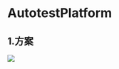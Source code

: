 # AutotestPlatform
## 1.方案
![](https://github.com/qiangzhouf/AutotestPlatform/raw/master/doc/1.png)
